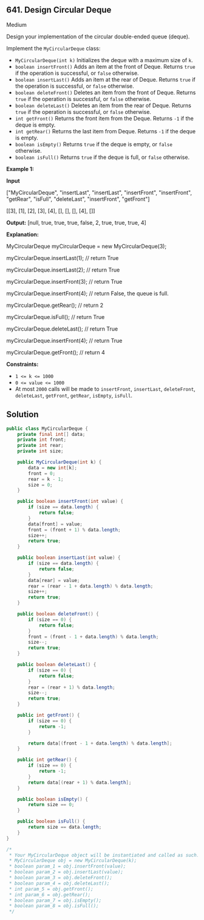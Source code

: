 ## 641\. Design Circular Deque

Medium

Design your implementation of the circular double-ended queue (deque).

Implement the `MyCircularDeque` class:

*   `MyCircularDeque(int k)` Initializes the deque with a maximum size of `k`.
*   `boolean insertFront()` Adds an item at the front of Deque. Returns `true` if the operation is successful, or `false` otherwise.
*   `boolean insertLast()` Adds an item at the rear of Deque. Returns `true` if the operation is successful, or `false` otherwise.
*   `boolean deleteFront()` Deletes an item from the front of Deque. Returns `true` if the operation is successful, or `false` otherwise.
*   `boolean deleteLast()` Deletes an item from the rear of Deque. Returns `true` if the operation is successful, or `false` otherwise.
*   `int getFront()` Returns the front item from the Deque. Returns `-1` if the deque is empty.
*   `int getRear()` Returns the last item from Deque. Returns `-1` if the deque is empty.
*   `boolean isEmpty()` Returns `true` if the deque is empty, or `false` otherwise.
*   `boolean isFull()` Returns `true` if the deque is full, or `false` otherwise.

**Example 1:**

**Input** 

["MyCircularDeque", "insertLast", "insertLast", "insertFront", "insertFront", "getRear", "isFull", "deleteLast", "insertFront", "getFront"] 

[[3], [1], [2], [3], [4], [], [], [], [4], []]

**Output:** [null, true, true, true, false, 2, true, true, true, 4]

**Explanation:** 

MyCircularDeque myCircularDeque = new MyCircularDeque(3); 

myCircularDeque.insertLast(1); // return True 

myCircularDeque.insertLast(2); // return True 

myCircularDeque.insertFront(3); // return True 

myCircularDeque.insertFront(4); // return False, the queue is full. 

myCircularDeque.getRear(); // return 2 

myCircularDeque.isFull(); // return True 

myCircularDeque.deleteLast(); // return True 

myCircularDeque.insertFront(4); // return True 

myCircularDeque.getFront(); // return 4

**Constraints:**

*   `1 <= k <= 1000`
*   `0 <= value <= 1000`
*   At most `2000` calls will be made to `insertFront`, `insertLast`, `deleteFront`, `deleteLast`, `getFront`, `getRear`, `isEmpty`, `isFull`.

## Solution

```java
public class MyCircularDeque {
    private final int[] data;
    private int front;
    private int rear;
    private int size;

    public MyCircularDeque(int k) {
        data = new int[k];
        front = 0;
        rear = k - 1;
        size = 0;
    }

    public boolean insertFront(int value) {
        if (size == data.length) {
            return false;
        }
        data[front] = value;
        front = (front + 1) % data.length;
        size++;
        return true;
    }

    public boolean insertLast(int value) {
        if (size == data.length) {
            return false;
        }
        data[rear] = value;
        rear = (rear - 1 + data.length) % data.length;
        size++;
        return true;
    }

    public boolean deleteFront() {
        if (size == 0) {
            return false;
        }
        front = (front - 1 + data.length) % data.length;
        size--;
        return true;
    }

    public boolean deleteLast() {
        if (size == 0) {
            return false;
        }
        rear = (rear + 1) % data.length;
        size--;
        return true;
    }

    public int getFront() {
        if (size == 0) {
            return -1;
        }

        return data[(front - 1 + data.length) % data.length];
    }

    public int getRear() {
        if (size == 0) {
            return -1;
        }
        return data[(rear + 1) % data.length];
    }

    public boolean isEmpty() {
        return size == 0;
    }

    public boolean isFull() {
        return size == data.length;
    }
}

/*
 * Your MyCircularDeque object will be instantiated and called as such:
 * MyCircularDeque obj = new MyCircularDeque(k);
 * boolean param_1 = obj.insertFront(value);
 * boolean param_2 = obj.insertLast(value);
 * boolean param_3 = obj.deleteFront();
 * boolean param_4 = obj.deleteLast();
 * int param_5 = obj.getFront();
 * int param_6 = obj.getRear();
 * boolean param_7 = obj.isEmpty();
 * boolean param_8 = obj.isFull();
 */
```